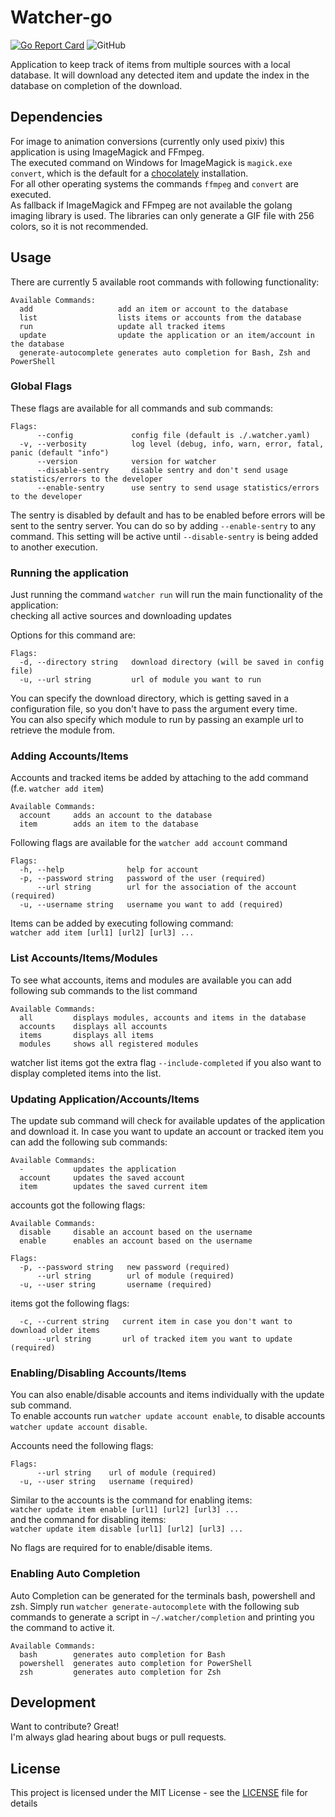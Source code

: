 # Watcher-go
[![Go Report Card](https://goreportcard.com/badge/github.com/DaRealFreak/watcher-go)](https://goreportcard.com/report/github.com/DaRealFreak/watcher-go)  ![GitHub](https://img.shields.io/github/license/DaRealFreak/watcher-go)

Application to keep track of items from multiple sources with a local database. 
It will download any detected item and update the index in the database on completion of the download.

## Dependencies
For image to animation conversions (currently only used pixiv) this application is using ImageMagick and FFmpeg.  
The executed command on Windows for ImageMagick is `magick.exe convert`,
which is the default for a [chocolately](https://chocolatey.org/) installation.  
For all other operating systems the commands `ffmpeg` and `convert` are executed.  
As fallback if ImageMagick and FFmpeg are not available the golang imaging library is used.
The libraries can only generate a GIF file with 256 colors, so it is not recommended.


## Usage
There are currently 5 available root commands with following functionality:
```  
Available Commands:
  add                   add an item or account to the database
  list                  lists items or accounts from the database
  run                   update all tracked items
  update                update the application or an item/account in the database
  generate-autocomplete generates auto completion for Bash, Zsh and PowerShell
```

### Global Flags
These flags are available for all commands and sub commands:
```
Flags:
      --config             config file (default is ./.watcher.yaml)
  -v, --verbosity          log level (debug, info, warn, error, fatal, panic (default "info")
      --version            version for watcher
      --disable-sentry     disable sentry and don't send usage statistics/errors to the developer
      --enable-sentry      use sentry to send usage statistics/errors to the developer
```

The sentry is disabled by default and has to be enabled before errors will be sent to the sentry server.
You can do so by adding `--enable-sentry` to any command.
This setting will be active until `--disable-sentry` is being added to another execution.

### Running the application
Just running the command `watcher run` will run the main functionality of the application:  
checking all active sources and downloading updates  

Options for this command are:
```
Flags:
  -d, --directory string   download directory (will be saved in config file)
  -u, --url string         url of module you want to run
```

You can specify the download directory, which is getting saved in a configuration file,
so you don't have to pass the argument every time.  
You can also specify which module to run by passing an example url to retrieve the module from.

### Adding Accounts/Items
Accounts and tracked items be added by attaching to the add command (f.e. `watcher add item`)
```
Available Commands:
  account     adds an account to the database
  item        adds an item to the database
```

Following flags are available for the `watcher add account` command
```
Flags:
  -h, --help              help for account
  -p, --password string   password of the user (required)
      --url string        url for the association of the account (required)
  -u, --username string   username you want to add (required)
```

Items can be added by executing following command:  
`watcher add item [url1] [url2] [url3] ...`

### List Accounts/Items/Modules 
To see what accounts, items and modules are available you can add following sub commands to the list command
```
Available Commands:
  all         displays modules, accounts and items in the database
  accounts    displays all accounts
  items       displays all items
  modules     shows all registered modules
``` 

watcher list items got the extra flag `--include-completed` if you also want to display completed items into the list.

### Updating Application/Accounts/Items
The update sub command will check for available updates of the application and download it.
In case you want to update an account or tracked item you can add the following sub commands:
```
Available Commands:
  -           updates the application
  account     updates the saved account
  item        updates the saved current item
```

accounts got the following flags:
```
Available Commands:
  disable     disable an account based on the username
  enable      enables an account based on the username

Flags:
  -p, --password string   new password (required)
      --url string        url of module (required)
  -u, --user string       username (required)
```

items got the following flags:
```
  -c, --current string   current item in case you don't want to download older items
      --url string       url of tracked item you want to update (required)
```

### Enabling/Disabling Accounts/Items
You can also enable/disable accounts and items individually with the update sub command.  
To enable accounts run `watcher update account enable`, to disable accounts `watcher update account disable`.  

Accounts need the following flags:
```
Flags:
      --url string    url of module (required)
  -u, --user string   username (required)
```

Similar to the accounts is the command for enabling items:  
`watcher update item enable [url1] [url2] [url3] ...`  
and the command for disabling items:  
`watcher update item disable [url1] [url2] [url3] ...`

No flags are required for to enable/disable items.

### Enabling Auto Completion
Auto Completion can be generated for the terminals bash, powershell and zsh.
Simply run `watcher generate-autocomplete` with the following sub commands
to generate a script in `~/.watcher/completion` and printing you the command to active it.

```
Available Commands:
  bash        generates auto completion for Bash
  powershell  generates auto completion for PowerShell
  zsh         generates auto completion for Zsh
```


## Development
Want to contribute? Great!  
I'm always glad hearing about bugs or pull requests.

## License
This project is licensed under the MIT License - see the [LICENSE](LICENSE) file for details

